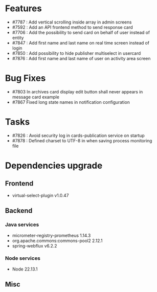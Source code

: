 
# Features

- #7787 : Add vertical scrolling inside array in admin screens
- #7592 : Add an API frontend method to send response card
- #7706 : Add the possibility to send card on behalf of user instead of entity
- #7847 : Add first name and last name on real time screen instead of login
- #7850 : Add possibility to hide publisher multiselect in usercard
- #7876 : Add first name and last name of user on activity area screen



# Bug Fixes

- #7803 In archives card display edit button shall never appears in message card example
- #7867 Fixed long state names in notification configuration



# Tasks

- #7826 : Avoid security log in cards-publication service on startup
- #7878 : Defined charset to UTF-8 in when saving process monitoring file

# Dependencies upgrade

## Frontend

- virtual-select-plugin v1.0.47
  
## Backend 

### Java services 

- micrometer-registry-prometheus 1.14.3
- org.apache.commons:commons-pool2 2.12.1
- spring-webflux v6.2.2


### Node services

- Node 22.13.1

## Misc 








